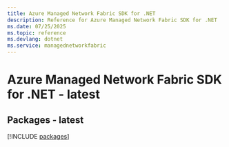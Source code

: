```yaml
---
title: Azure Managed Network Fabric SDK for .NET
description: Reference for Azure Managed Network Fabric SDK for .NET
ms.date: 07/25/2025
ms.topic: reference
ms.devlang: dotnet
ms.service: managednetworkfabric
---
```

# Azure Managed Network Fabric SDK for .NET - latest
## Packages - latest
[!INCLUDE [packages](managed-network-fabric-index.md)]